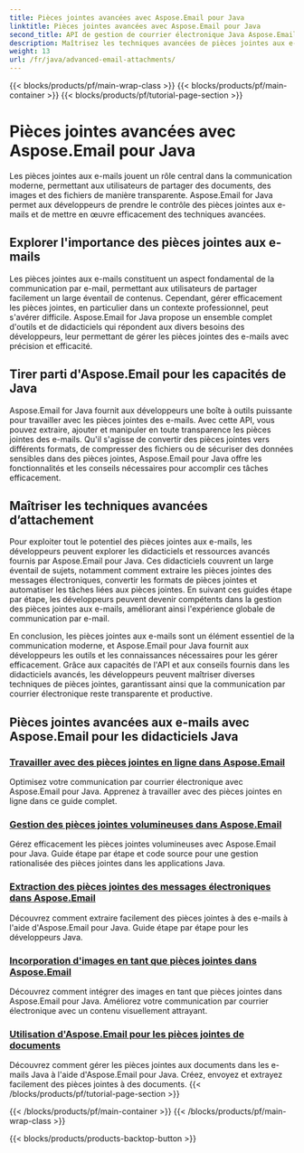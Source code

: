 ```yaml
---
title: Pièces jointes avancées avec Aspose.Email pour Java
linktitle: Pièces jointes avancées avec Aspose.Email pour Java
second_title: API de gestion de courrier électronique Java Aspose.Email
description: Maîtrisez les techniques avancées de pièces jointes aux e-mails avec Aspose.Email pour Java. Explorez des didacticiels pour gérer efficacement les pièces jointes.
weight: 13
url: /fr/java/advanced-email-attachments/
---
```


{{< blocks/products/pf/main-wrap-class >}}
{{< blocks/products/pf/main-container >}}
{{< blocks/products/pf/tutorial-page-section >}}

# Pièces jointes avancées avec Aspose.Email pour Java


Les pièces jointes aux e-mails jouent un rôle central dans la communication moderne, permettant aux utilisateurs de partager des documents, des images et des fichiers de manière transparente. Aspose.Email for Java permet aux développeurs de prendre le contrôle des pièces jointes aux e-mails et de mettre en œuvre efficacement des techniques avancées.

## Explorer l'importance des pièces jointes aux e-mails

Les pièces jointes aux e-mails constituent un aspect fondamental de la communication par e-mail, permettant aux utilisateurs de partager facilement un large éventail de contenus. Cependant, gérer efficacement les pièces jointes, en particulier dans un contexte professionnel, peut s'avérer difficile. Aspose.Email for Java propose un ensemble complet d'outils et de didacticiels qui répondent aux divers besoins des développeurs, leur permettant de gérer les pièces jointes des e-mails avec précision et efficacité.

## Tirer parti d'Aspose.Email pour les capacités de Java

Aspose.Email for Java fournit aux développeurs une boîte à outils puissante pour travailler avec les pièces jointes des e-mails. Avec cette API, vous pouvez extraire, ajouter et manipuler en toute transparence les pièces jointes des e-mails. Qu'il s'agisse de convertir des pièces jointes vers différents formats, de compresser des fichiers ou de sécuriser des données sensibles dans des pièces jointes, Aspose.Email pour Java offre les fonctionnalités et les conseils nécessaires pour accomplir ces tâches efficacement.

## Maîtriser les techniques avancées d’attachement

Pour exploiter tout le potentiel des pièces jointes aux e-mails, les développeurs peuvent explorer les didacticiels et ressources avancés fournis par Aspose.Email pour Java. Ces didacticiels couvrent un large éventail de sujets, notamment comment extraire les pièces jointes des messages électroniques, convertir les formats de pièces jointes et automatiser les tâches liées aux pièces jointes. En suivant ces guides étape par étape, les développeurs peuvent devenir compétents dans la gestion des pièces jointes aux e-mails, améliorant ainsi l'expérience globale de communication par e-mail.

En conclusion, les pièces jointes aux e-mails sont un élément essentiel de la communication moderne, et Aspose.Email pour Java fournit aux développeurs les outils et les connaissances nécessaires pour les gérer efficacement. Grâce aux capacités de l'API et aux conseils fournis dans les didacticiels avancés, les développeurs peuvent maîtriser diverses techniques de pièces jointes, garantissant ainsi que la communication par courrier électronique reste transparente et productive.

## Pièces jointes avancées aux e-mails avec Aspose.Email pour les didacticiels Java
### [Travailler avec des pièces jointes en ligne dans Aspose.Email](./working-with-inline-attachments/)
Optimisez votre communication par courrier électronique avec Aspose.Email pour Java. Apprenez à travailler avec des pièces jointes en ligne dans ce guide complet.
### [Gestion des pièces jointes volumineuses dans Aspose.Email](./managing-large-attachments/)
Gérez efficacement les pièces jointes volumineuses avec Aspose.Email pour Java. Guide étape par étape et code source pour une gestion rationalisée des pièces jointes dans les applications Java.
### [Extraction des pièces jointes des messages électroniques dans Aspose.Email](./extracting-attachments-from-email-messages/)
Découvrez comment extraire facilement des pièces jointes à des e-mails à l'aide d'Aspose.Email pour Java. Guide étape par étape pour les développeurs Java.
### [Incorporation d'images en tant que pièces jointes dans Aspose.Email](./embedding-images-as-attachments/)
Découvrez comment intégrer des images en tant que pièces jointes dans Aspose.Email pour Java. Améliorez votre communication par courrier électronique avec un contenu visuellement attrayant.
### [Utilisation d'Aspose.Email pour les pièces jointes de documents](./using-aspose-email-for-document-attachments/)
Découvrez comment gérer les pièces jointes aux documents dans les e-mails Java à l'aide d'Aspose.Email pour Java. Créez, envoyez et extrayez facilement des pièces jointes à des documents.
{{< /blocks/products/pf/tutorial-page-section >}}

{{< /blocks/products/pf/main-container >}}
{{< /blocks/products/pf/main-wrap-class >}}

{{< blocks/products/products-backtop-button >}}
